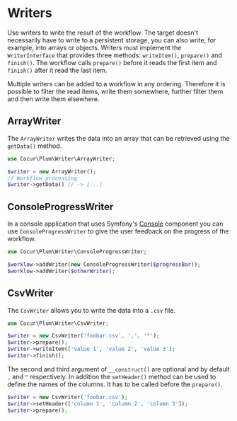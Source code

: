 Writers
=======

Use writers to write the result of the workflow. The target doesn't necessarily have to write to a persistent storage,
you can also write, for example, into arrays or objects. Writers must implement the `WriterInterface` that provides
three methods: `writeItem()`, `prepare()` and `finish()`. The workflow calls `prepare()` before it reads the first item
and `finish()` after it read the last item.

Multiple writers can be added to a workflow in any ordering. Therefore it is possible to filter the read items, write
them somewhere, further filter them and then write them elsewhere.

ArrayWriter
-----------

The `ArrayWriter` writes the data into an array that can be retrieved using the `getData()` method.

```php
use Cocur\Plum\Writer\ArrayWriter;

$writer = new ArrayWriter();
// Workflow processing
$writer->getData() // -> [...]
```

ConsoleProgressWriter
---------------------

In a console application that uses Symfony's [Console]() component you can use `ConsoleProgressWriter` to give 
the user feedback on the progress of the workflow.

```php
use Cocur\Plum\Writer\ConsoleProgressWriter;

$worklow->addWriter(new ConsoleProgressWriter($progressBar));
$worklow->addWriter($otherWriter);
```

CsvWriter
---------

The `CsvWriter` allows you to write the data into a `.csv` file.

```php
use Cocur\Plum\Writer\CsvWriter;

$writer = new CsvWriter('foobar.csv', ',', '"');
$writer->prepare();
$writer->writeItem(['value 1', 'value 2', 'value 3');
$writer->finish();
```

The second and third argument of `__construct()` are optional and by default `,` and `"` respectively. In addition
the `setHeader()` method can be used to define the names of the columns. It has to be called before the `prepare()`.

```php
$writer = new CsvWriter('foobar.csv');
$writer->setHeader(['column 1', 'column 2', 'column 3']);
$writer->prepare();
```
